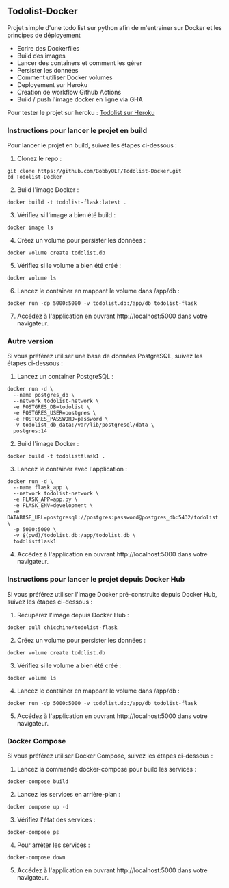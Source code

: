 ## Todolist-Docker

Projet simple d'une todo list sur python afin de m'entrainer sur Docker et les principes de déployement 
- Ecrire des Dockerfiles
- Build des images
- Lancer des containers et comment les gérer
- Persister les données
- Comment utiliser Docker volumes
- Deployement sur Heroku
- Creation de workflow Github Actions
- Build / push l'image docker en ligne via GHA

Pour tester le projet sur heroku : [Todolist sur Heroku](https://todolist-docker-824700691465.herokuapp.com/ "Mon projet déployé!")

### Instructions pour lancer le projet en build 

Pour lancer le projet en build, suivez les étapes ci-dessous :

1. Clonez le repo :
  ```
  git clone https://github.com/BobbyQLF/Todolist-Docker.git
  cd Todolist-Docker
  ```

2. Build l'image Docker :
  ```
  docker build -t todolist-flask:latest .
  ```

3. Vérifiez si l'image a bien été build :
  ```
  docker image ls
  ```

4. Créez un volume pour persister les données :
  ```
  docker volume create todolist.db
  ```

5. Vérifiez si le volume a bien été créé :
  ```
  docker volume ls
  ```

6. Lancez le container en mappant le volume dans /app/db :
  ```
  docker run -dp 5000:5000 -v todolist.db:/app/db todolist-flask
  ```

7. Accédez à l'application en ouvrant http://localhost:5000 dans votre navigateur.

### Autre version

Si vous préférez utiliser une base de données PostgreSQL, suivez les étapes ci-dessous :

1. Lancez un container PostgreSQL :
  ```
  docker run -d \
    --name postgres_db \
    --network todolist-network \
    -e POSTGRES_DB=todolist \
    -e POSTGRES_USER=postgres \
    -e POSTGRES_PASSWORD=password \
    -v todolist_db_data:/var/lib/postgresql/data \
    postgres:14
  ```

2. Build l'image Docker :
  ```
  docker build -t todolistflask1 .
  ```

3. Lancez le container avec l'application :
  ```
  docker run -d \
    --name flask_app \
    --network todolist-network \
    -e FLASK_APP=app.py \
    -e FLASK_ENV=development \
    -e DATABASE_URL=postgresql://postgres:password@postgres_db:5432/todolist \
    -p 5000:5000 \
    -v $(pwd)/todolist.db:/app/todolist.db \
    todolistflask1
  ```

4. Accédez à l'application en ouvrant http://localhost:5000 dans votre navigateur.

### Instructions pour lancer le projet depuis Docker Hub

Si vous préférez utiliser l'image Docker pré-construite depuis Docker Hub, suivez les étapes ci-dessous :

1. Récupérez l'image depuis Docker Hub :
  ```
  docker pull chicchino/todolist-flask
  ```

2. Créez un volume pour persister les données :
  ```
  docker volume create todolist.db
  ```

3. Vérifiez si le volume a bien été créé :
  ```
  docker volume ls
  ```

4. Lancez le container en mappant le volume dans /app/db :
  ```
  docker run -dp 5000:5000 -v todolist.db:/app/db todolist-flask
  ```

5. Accédez à l'application en ouvrant http://localhost:5000 dans votre navigateur.

### Docker Compose

Si vous préférez utiliser Docker Compose, suivez les étapes ci-dessous :

1. Lancez la commande docker-compose pour build les services :
  ```
  docker-compose build
  ```

2. Lancez les services en arrière-plan :
  ```
  docker compose up -d
  ```

3. Vérifiez l'état des services :
  ```
  docker-compose ps
  ```

4. Pour arrêter les services :
  ```
  docker-compose down
  ```

5. Accédez à l'application en ouvrant http://localhost:5000 dans votre navigateur.

